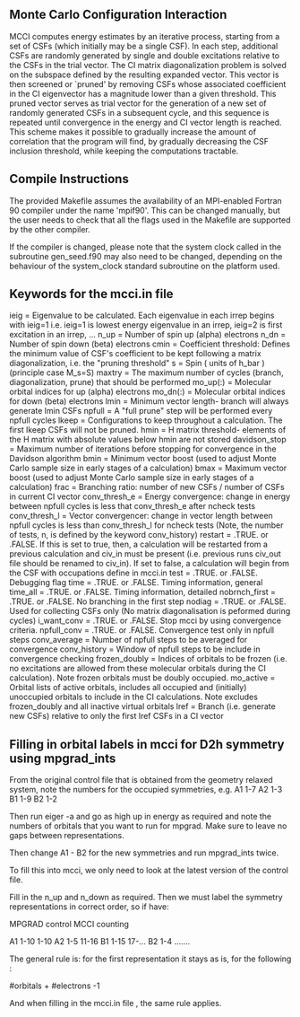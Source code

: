 Monte Carlo Configuration Interaction
-------------------------------------

MCCI computes energy estimates by an iterative process, starting from
a set of CSFs (which initially may be a single CSF). In each step,
additional CSFs are randomly generated by single and double excitations
relative to the CSFs in the trial vector. The CI matrix diagonalization
problem is solved on the subspace defined by the resulting expanded
vector. This vector is then screened or `pruned' by removing CSFs whose
associated coefficient in the CI eigenvector has a magnitude lower than
a given threshold. This pruned vector serves as trial vector for the
generation of a new set of randomly generated CSFs in a subsequent
cycle, and  this sequence is repeated until convergence in the energy
and CI vector length is reached. This scheme makes it possible to
gradually increase the amount of correlation that the program will
find, by gradually decreasing the CSF inclusion threshold, while
keeping the computations tractable.


Compile Instructions
--------------------

The provided Makefile assumes the availability of an MPI-enabled
Fortran 90 compiler under the name 'mpif90'. This can be changed
manually, but the user needs to check that all the flags used in
the Makefile are supported by the other compiler.

If the compiler is changed, please note that the system clock
called in the subroutine gen_seed.f90 may also need to be
changed, depending on the behaviour of the system_clock standard
subroutine on the platform used.


Keywords for the mcci.in file
-----------------------------

  ieig              =  Eigenvalue to be calculated. Each eigenvalue in each irrep begins with ieig=1 
                       i.e. ieig=1 is lowest energy eigenvalue in an irrep, ieig=2 is first excitation in an irrep, ... 
  n_up              =  Number of spin up (alpha) electrons
  n_dn              =  Number of spin down (beta) electrons
  cmin              =  Coefficient threshold:  Defines the minimum value of CSF's coefficient to be kept following
                       a matrix diagonalization, i.e. the "pruning threshold"
  s                 =  Spin ( units of h_bar ) (principle case M_s=S)
  maxtry            =  The maximum number of cycles (branch, diagonalization, prune) that should be performed
  mo_up(:)          =  Molecular orbital indices for up (alpha) electrons
  mo_dn(:)          =  Molecular orbital indices for down (beta) electrons
  lmin              =  Minimum vector length- branch will always generate lmin CSFs
  npfull            =  A "full prune" step will be performed every npfull cycles
  lkeep             =  Configurations to keep throughout a calculation. The first lkeep CSFs will not be pruned.
  hmin              =  H matrix threshold- elements of the H matrix with absolute values below hmin are not stored
  davidson_stop     =  Maximum number of iterations before stopping for convergence in the Davidson algorithm
  bmin              =  Minimum vector boost (used to adjust Monte Carlo sample size in early stages of a calculation)
  bmax              =  Maximum vector boost (used to adjust Monte Carlo sample size in early stages of a calculation)
  frac              =  Branching ratio: number of new CSFs / number of CSFs in current CI vector
  conv_thresh_e     =  Energy convergence: change in energy between npfull cycles is less that conv_thresh_e after ncheck tests
  conv_thresh_l     =  Vector convergencer: change in vector length between npfull cycles is less than conv_thresh_l for ncheck tests 
                       (Note, the number of tests, n, is defined by the keyword conv_history)
  restart           = .TRUE. or .FALSE. If this is set to true, then, a calculation will be 
                       restarted from a previous calculation and civ_in must be present (i.e. previous runs civ_out file 
                       should be renamed to civ_in).  If set to false, a calculation will begin from the CSF with
                       occupations define in mcci.in
  test              = .TRUE. or .FALSE. Debugging flag
  time              = .TRUE. or .FALSE. Timing information, general
  time_all          = .TRUE. or .FALSE. Timing information, detailed
  nobrnch_first     = .TRUE. or .FALSE. No branching in the first step
  nodiag            = .TRUE. or .FALSE. Used for collecting CSFs only (No matrix diagonalisation is peformed during cycles)
  i_want_conv       = .TRUE. or .FALSE. Stop mcci by using convergence criteria.
  npfull_conv       = .TRUE. or .FALSE. Convergence test only in npfull steps
  conv_average      =  Number of npfull steps to be averaged for convergence
  conv_history      =  Window of npfull steps to be include in convergence checking
  frozen_doubly     =  Indices of orbitals to be frozen (i.e. no excitations are allowed from these molecular orbitals 
                       during the CI calculation). Note frozen orbitals must be doubly occupied.
  mo_active           =  Orbital lists of active orbitals, includes all occupied and (initially) unoccupied orbitals to include 
                       in the CI calculations. Note excludes frozen_doubly and all inactive virtual orbitals
  lref              =  Branch (i.e. generate new CSFs) relative to only the first lref CSFs in a CI vector


Filling in orbital labels in mcci for D2h symmetry using mpgrad_ints
--------------------------------------------------------------------

From the original control file that is obtained from the geometry relaxed
system, note the numbers for the occupied symmetries, e.g.
A1 1-7
A2 1-3
B1 1-9
B2 1-2

Then run eiger -a and go as high up in energy as required and note the numbers
of orbitals that you want to run for mpgrad. Make sure to leave no gaps
between representations.

Then change A1 - B2 for the new symmetries and run mpgrad_ints twice.

To fill this into mcci, we only need to look at the latest version of the
control file.

Fill in the n_up and n_down as required. Then we must label the symmetry
representations in correct order, so if have:

MPGRAD control     MCCI counting

A1 1-10            1-10
A2 1-5             11-16
B1 1-15            17-...
B2 1-4             .......

The general rule is: for the first representation it stays as is, for the
following :

#orbitals + #electrons -1

And when filling in the mcci.in file , the same rule applies.

